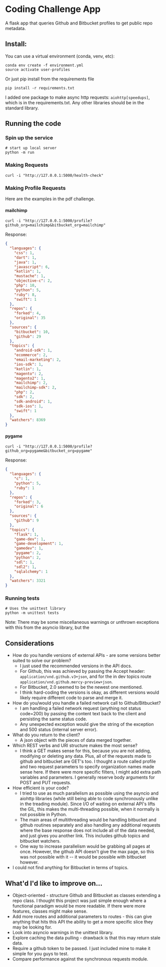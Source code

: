 # Coding Challenge App

A flask app that queries Github and Bitbucket profiles to get public repo metadata.

## Install:

You can use a virtual environment (conda, venv, etc):
```
conda env create -f environment.yml
source activate user-profiles
```

Or just pip install from the requirements file
``` 
pip install -r requirements.txt
```

I added one package to make async http requests: `aiohttp[speedups]`, which is in the requirements.txt. Any other 
libraries should be in the standard library.

## Running the code

### Spin up the service

```
# start up local server
python -m run 
```

### Making Requests

```
curl -i "http://127.0.0.1:5000/health-check"
```

### Making Profile Requests

Here are the examples in the pdf challenge.

#### mailchimp

```
curl -i "http://127.0.0.1:5000/profile?github_org=mailchimp&bitbucket_org=mailchimp"
```

Response:

```json
{
  "languages": {
    "css": 1,
    "dart": 1,
    "java": 1,
    "javascript": 6,
    "kotlin": 1,
    "mustache": 1,
    "objective-c": 2,
    "php": 10,
    "python": 5,
    "ruby": 8,
    "swift": 1
  },
  "repos": {
    "forked": 4,
    "original": 35
  },
  "sources": {
    "bitbucket": 10,
    "github": 29
  },
  "topics": {
    "android-sdk": 1,
    "ecommerce": 2,
    "email-marketing": 2,
    "ios-sdk": 1,
    "kotlin": 1,
    "magento": 2,
    "magento2": 1,
    "mailchimp": 2,
    "mailchimp-sdk": 2,
    "php": 2,
    "sdk": 2,
    "sdk-android": 1,
    "sdk-ios": 1,
    "swift": 1
  },
  "watchers": 8369
}
```

#### pygame

```
curl -i "http://127.0.0.1:5000/profile?github_org=pygame&bitbucket_org=pygame"
```

Response:

```json
{
  "languages": {
    "c": 1,
    "python": 5,
    "ruby": 1
  },
  "repos": {
    "forked": 3,
    "original": 6
  },
  "sources": {
    "github": 9
  },
  "topics": {
    "flask": 1,
    "game-dev": 1,
    "game-development": 1,
    "gamedev": 1,
    "pygame": 2,
    "python": 2,
    "sdl": 1,
    "sdl2": 1,
    "sqlalchemy": 1
  },
  "watchers": 3321
}
```

### Running tests

```
# Uses the unittest library
python -m unittest tests
```

Note: There may be some miscellaneous warnings or unthrown exceptions with this from the asyncio library, but the 

## Considerations

- How do you handle versions of external APIs - are some versions better suited to solve
our problem?
    - I just used the recommended versions in the API docs. 
    - For Github, this was achieved by passing the Accept header: 
    `application/vnd.github.v3+json`, and for the in dev topics route `application/vnd.github.mercy-preview+json`.
    - For Bitbucket, 2.0 seemed to be the newest one mentioned.
    - I think hard-coding the versions is okay, as different versions 
    would likely require different code to parse and merge it.
- How do you/would you handle a failed network call to Github/Bitbucket?
    - I am handling a failed network request (anything not status code=200) by passing the content text back to the 
    client and persisting the same status code.
    - Any unexpected exception would give the string of the exception and 500 status (internal server error).
- What do you return to the client?
    - A json object with the pieces of data merged together.
- Which REST verbs and URI structure makes the most sense?
    - I think a GET makes sense for this, because you are not adding, modifying or deleting any data. Plus, all of the 
    requests made to github and bitbucket are GET's too. I thought a route called profile and two request parameters 
    to specify organization names made sense here. If there were more specific filters, 
    I might add extra path variables and parameters. I generally 
    reserve body arguments for POST and PUT requests.
- How efficient is your code?
    - I tried to use as much parallelism as possible using the asyncio and aiohttp libraries (while still being able 
    to code synchronously unlike in the treading module). Since I/O of waiting on 
    external API's lifts the GIL, this makes the multi-threading possible, when it normally is not possible in Python. 
    - The main areas of multithreading would be handling bitbucket and github routines separately and also handling 
    any additional requests where the base response does not include all of the data needed, and just gives you another 
    link. This includes github topics and bitbucket watchers.
    - One way to increase parallelism would be grabbing all pages at once. However, the github API doesn't give the 
    max page, so this was not possible with it -- it would be possible with bitbucket however.
- I could not find anything for Bitbucket in terms of topics.

## What'd I'd like to improve on...

- Object-oriented - structure Github and Bitbucket as classes extending a repo class. I thought this project was just simple 
enough where a functional paradigm would be more readable. If there were more features, classes might make sense.
- Add more routes and additional parameters to routes - this can give anything that hits this API the ability to get a 
 more specific slice they may be looking for.
- Look into asyncio warnings in the unittest library.
- Explore caching the data pulling - drawback is that this may return stale data.
- Require a github token to be passed. I just included mine to make it simple for you guys to test.
- Compare performance against the synchronous requests module.